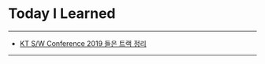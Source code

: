 # Today I Learned

---

- [KT S/W Conference 2019 들은 트랙 정리](https://vincentgeranium.github.io/study,/conferance/2019/08/27/KT-Conference.html)

---
